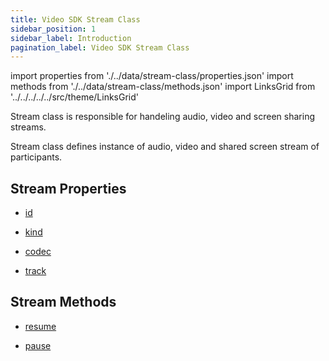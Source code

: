 ```yaml
---
title: Video SDK Stream Class
sidebar_position: 1
sidebar_label: Introduction
pagination_label: Video SDK Stream Class
---
```


<div id="tailwind" class="sdk-api-ref">

import properties from './../data/stream-class/properties.json'
import methods from './../data/stream-class/methods.json'
import LinksGrid from '../../../../../src/theme/LinksGrid'

Stream class is responsible for handeling audio, video and screen sharing streams.

Stream class defines instance of audio, video and shared screen stream of participants.

## Stream Properties

<div class="links-grid">

<div>

- [id](./properties.md#id)

</div>
<div>

- [kind](./properties.md#kind)

</div>
<div>

- [codec](./properties.md#codec)

</div>
<div>

- [track](./properties.md#track)

</div>

</div>

## Stream Methods

<div class="links-grid">

<div>

- [resume](./methods.md#resume)

</div>
<div>

- [pause](./methods.md#pause)

</div>

</div>

</div>
